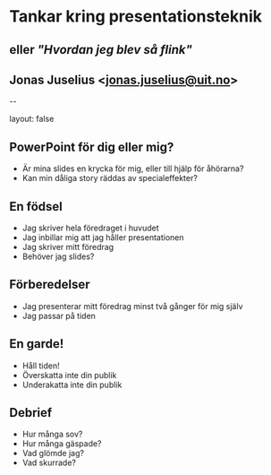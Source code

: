 # Tankar kring presentationsteknik

## eller *"Hvordan jeg blev så flink"*

## Jonas Juselius   \<jonas.juselius@uit.no\>

--

layout: false

## PowerPoint för dig eller mig?
* Är mina slides en krycka för mig, eller till hjälp för åhörarna?
* Kan min dåliga story räddas av specialeffekter?

## En födsel
* Jag skriver hela föredraget i huvudet
* Jag inbillar mig att jag håller presentationen
* Jag skriver mitt föredrag
* Behöver jag slides?

## Förberedelser
* Jag presenterar mitt föredrag minst två gånger för mig själv
* Jag passar på tiden

## En garde!
* Håll tiden!
* Överskatta inte din publik
* Underakatta inte din publik

## Debrief
* Hur många sov?
* Hur många gäspade?
* Vad glömde jag?
* Vad skurrade?


